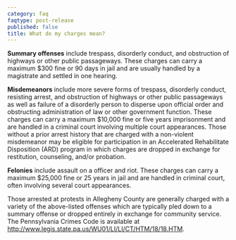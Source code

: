 ```yaml
---
category: faq
faqtype: post-release
published: false
title: What do my charges mean?
---
```

**Summary offenses** include trespass, disorderly conduct, and obstruction of highways or other public passageways. These charges can carry a maximum $300 fine or 90 days in jail and are usually handled by a magistrate and settled in one hearing.

**Misdemeanors** include more severe forms of trespass, disorderly conduct, resisting arrest, and obstruction of highways or other public passageways as well as failure of a disorderly person to disperse upon official order and obstructing administration of law or other government function. These charges can carry a maximum $10,000 fine or five years imprisonment and are handled in a criminal court involving multiple court appearances. Those without a prior arrest history that are charged with a non-violent misdemeanor may be eligible for participation in an Accelerated Rehabilitate Disposition (ARD) program in which charges are dropped in exchange for restitution, counseling, and/or probation. 

**Felonies** include assault on a officer and riot. These charges can carry a maximum $25,000 fine or 25 years in jail and are handled in criminal court, often involving several court appearances.

Those arrested at protests in Allegheny County are generally charged with a variety of the above-listed offenses which are typically pled down to a summary offense or dropped entirely in exchange for community service. The Pennsylvania Crimes Code is available at http://www.legis.state.pa.us/WU01/LI/LI/CT/HTM/18/18.HTM.

